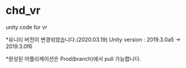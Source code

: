 # chd_vr
unity code for vr 

*유니티 버전이 변경되었습니다.(2020.03.19)
Unity version : 2019.3.0a5 -> 2019.3.0f6

*완성된 어플리케이션은 Prod(branch)에서 pull 가능합니다.
